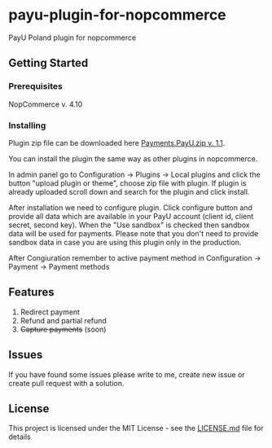 # payu-plugin-for-nopcommerce

PayU Poland plugin for nopcommerce

## Getting Started

### Prerequisites

NopCommerce v. 4.10

### Installing

Plugin zip file can be downloaded here
[Payments.PayU.zip v. 1.1](http://www.sharpapp.net/download/1.1/Payments.PayU.zip).

You can install the plugin the same way as other plugins in nopcommerce.

In admin panel go to Configuration -> Plugins -> Local plugins and click the button "upload plugin or theme", choose zip file with plugin. If plugin is already uploaded scroll down and search for the plugin and click install.

After installation we need to configure plugin. Click configure button and provide all data which are available in your PayU account (client id, client secret, second key). When the "Use sandbox" is checked then sandbox data will be used for payments. Please note that you don't need to provide sandbox data in case you are using this plugin only in the production.

After Congiuration remember to active payment method in Configuration -> Payment -> Payment methods

## Features

1. Redirect payment 
2. Refund and partial refund
3. ~~Capture payments~~ (soon) 

## Issues

If you have found some issues please write to me, create new issue or create pull request with a solution. 

## License

This project is licensed under the MIT License - see the [LICENSE.md](LICENSE.md) file for details

